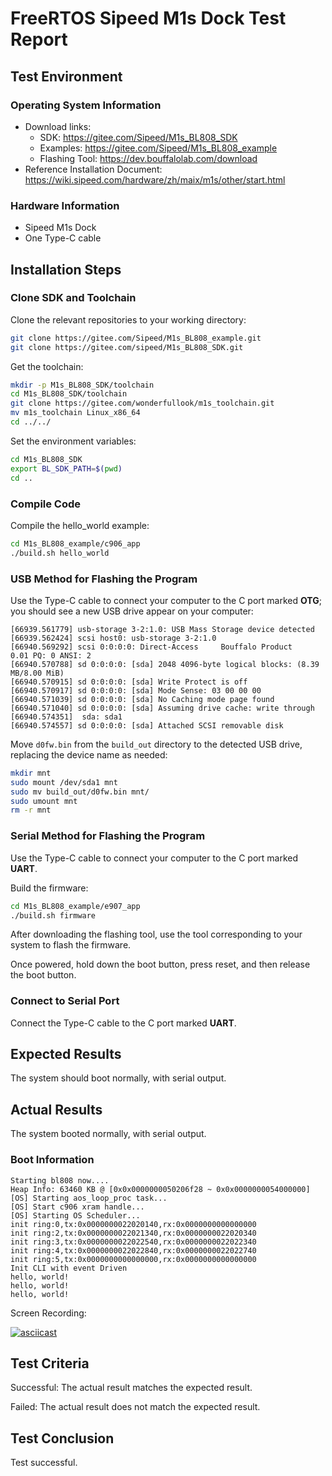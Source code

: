 # FreeRTOS Sipeed M1s Dock Test Report

## Test Environment

### Operating System Information

- Download links:
    - SDK: https://gitee.com/Sipeed/M1s_BL808_SDK
    - Examples: https://gitee.com/Sipeed/M1s_BL808_example
    - Flashing Tool: https://dev.bouffalolab.com/download
- Reference Installation Document: https://wiki.sipeed.com/hardware/zh/maix/m1s/other/start.html

### Hardware Information

- Sipeed M1s Dock
- One Type-C cable

## Installation Steps

### Clone SDK and Toolchain

Clone the relevant repositories to your working directory:
```bash
git clone https://gitee.com/Sipeed/M1s_BL808_example.git
git clone https://gitee.com/sipeed/M1s_BL808_SDK.git
```

Get the toolchain:
```bash
mkdir -p M1s_BL808_SDK/toolchain
cd M1s_BL808_SDK/toolchain
git clone https://gitee.com/wonderfullook/m1s_toolchain.git
mv m1s_toolchain Linux_x86_64
cd ../../
```

Set the environment variables:
```bash
cd M1s_BL808_SDK
export BL_SDK_PATH=$(pwd)
cd ..
```

### Compile Code

Compile the hello_world example:
```bash
cd M1s_BL808_example/c906_app
./build.sh hello_world
```

### USB Method for Flashing the Program

Use the Type-C cable to connect your computer to the C port marked **OTG**; you should see a new USB drive appear on your computer:
```log
[66939.561779] usb-storage 3-2:1.0: USB Mass Storage device detected
[66939.562424] scsi host0: usb-storage 3-2:1.0
[66940.569292] scsi 0:0:0:0: Direct-Access     Bouffalo Product          0.01 PQ: 0 ANSI: 2
[66940.570788] sd 0:0:0:0: [sda] 2048 4096-byte logical blocks: (8.39 MB/8.00 MiB)
[66940.570915] sd 0:0:0:0: [sda] Write Protect is off
[66940.570917] sd 0:0:0:0: [sda] Mode Sense: 03 00 00 00
[66940.571039] sd 0:0:0:0: [sda] No Caching mode page found
[66940.571040] sd 0:0:0:0: [sda] Assuming drive cache: write through
[66940.574351]  sda: sda1
[66940.574557] sd 0:0:0:0: [sda] Attached SCSI removable disk

```

Move `d0fw.bin` from the `build_out` directory to the detected USB drive, replacing the device name as needed:
```bash
mkdir mnt
sudo mount /dev/sda1 mnt
sudo mv build_out/d0fw.bin mnt/
sudo umount mnt
rm -r mnt
```

### Serial Method for Flashing the Program

Use the Type-C cable to connect your computer to the C port marked **UART**.

Build the firmware:
```bash
cd M1s_BL808_example/e907_app
./build.sh firmware
```

After downloading the flashing tool, use the tool corresponding to your system to flash the firmware.

Once powered, hold down the boot button, press reset, and then release the boot button.

### Connect to Serial Port

Connect the Type-C cable to the C port marked **UART**.

## Expected Results

The system should boot normally, with serial output.

## Actual Results

The system booted normally, with serial output.

### Boot Information

```log
Starting bl808 now....
Heap Info: 63460 KB @ [0x0x0000000050206f28 ~ 0x0x0000000054000000]
[OS] Starting aos_loop_proc task...
[OS] Start c906 xram handle...
[OS] Starting OS Scheduler...
init ring:0,tx:0x0000000022020140,rx:0x0000000000000000
init ring:2,tx:0x0000000022021340,rx:0x0000000022020340
init ring:3,tx:0x0000000022022540,rx:0x0000000022022340
init ring:4,tx:0x0000000022022840,rx:0x0000000022022740
init ring:5,tx:0x0000000000000000,rx:0x0000000000000000
Init CLI with event Driven
hello, world!
hello, world!
hello, world!

```

Screen Recording:

[![asciicast](https://asciinema.org/a/nYT21u4uOzQ7d7k5KF2Ge6633.svg)](https://asciinema.org/a/nYT21u4uOzQ7d7k5KF2Ge6633)

## Test Criteria

Successful: The actual result matches the expected result.

Failed: The actual result does not match the expected result.

## Test Conclusion

Test successful.
